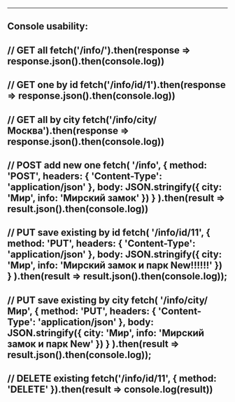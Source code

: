 ------------------------------------------------------------------------------------------------------------------------
Console usability:
------------------------------------------------------------------------------------------------------------------------
// GET all
fetch('/info/').then(response => response.json().then(console.log))
------------------------------------------------------------------------------------------------------------------------
// GET one by id
fetch('/info/id/1').then(response => response.json().then(console.log))
------------------------------------------------------------------------------------------------------------------------
// GET all by city
fetch('/info/city/Москва').then(response => response.json().then(console.log))
------------------------------------------------------------------------------------------------------------------------
// POST add new one
fetch(
  '/info',
  {
    method: 'POST',
    headers: { 'Content-Type': 'application/json' },
    body: JSON.stringify({ city: 'Мир', info: 'Мирский замок' })
  }
).then(result => result.json().then(console.log))
------------------------------------------------------------------------------------------------------------------------
// PUT save existing by id
fetch(
  '/info/id/11',
  {
    method: 'PUT',
    headers: { 'Content-Type': 'application/json' },
    body: JSON.stringify({ city: 'Мир', info: 'Мирский замок и парк New!!!!!!' })
  }
).then(result => result.json().then(console.log));
------------------------------------------------------------------------------------------------------------------------
// PUT save existing by city
fetch(
  '/info/city/Мир',
  {
    method: 'PUT',
    headers: { 'Content-Type': 'application/json' },
    body: JSON.stringify({ city: 'Мир', info: 'Мирский замок и парк New' })
  }
).then(result => result.json().then(console.log));
------------------------------------------------------------------------------------------------------------------------
// DELETE existing
fetch('/info/id/11', { method: 'DELETE' }).then(result => console.log(result))
------------------------------------------------------------------------------------------------------------------------
